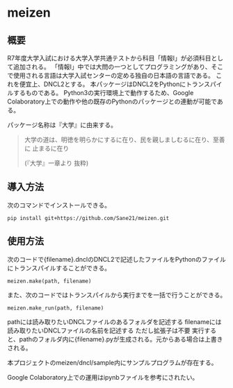 # meizen

## 概要

R7年度大学入試における大学入学共通テストから科目「情報I」が必須科目として追加される。
「情報I」中では大問の一つとしてプログラミングがあり、そこで使用される言語は大学入試センターの定める独自の日本語の言語である。
これを便宜上、DNCL2とする。
本パッケージはDNCL2をPythonにトランスパイルするものである。
Python3の実行環境上で動作するため、Google Colaboratory上での動作や他の既存のPythonのパッケージとの連動が可能である。

パッケージ名称は『大学』に由来する。
> 大学の道は、明徳を明らかにするに在り、民を親しましむるに在り、至善に 止まるに在り
>
> (『大学』一章より 抜粋)

## 導入方法
次のコマンドでインストールできる。
```
pip install git+https://github.com/Sane21/meizen.git
```

## 使用方法
次のコードで{filename}.dnclのDNCL2で記述したファイルをPythonのファイルにトランスパイルすることができる。
```
meizen.make(path, filename)
```
また、次のコードではトランスパイルから実行までを一括で行うことができる。
```
meizen.make_run(path, filename)
```

pathには読み取りたいDNCLファイルのあるフォルダを記述する
filenameには読み取りたいDNCLファイルの名前を記述する ただし拡張子は不要
実行すると、pathのフォルダ内に{filename}.pyが生成される。元からある場合は上書きされる。

本プロジェクトのmeizen/dncl/sample内にサンプルプログラムが存在する。

Google Colaboratory上での運用はipynbファイルを参考にされたい。
